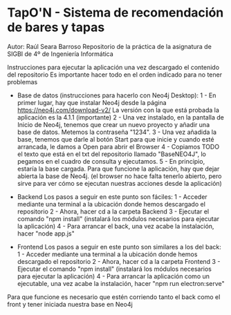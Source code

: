 # TapO'N - Sistema de recomendación de bares y tapas
Autor: Raúl Seara Barroso
Repositorio de la práctica de la asignatura de SIGBI de 4º de Ingeniería Informática

Instrucciones para ejecutar la aplicación una vez descargado el contenido del repositorio
Es importante hacer todo en el orden indicado para no tener problemas
- Base de datos (instrucciones para hacerlo con Neo4j Desktop):
1 - En primer lugar, hay que instalar Neo4j desde la página https://neo4j.com/download-v2/
La versión con la que está probada la aplicación es la 4.1.1 (importante)
2 - Una vez instalado, en la pantalla de Inicio de Neo4j, tenemos que crear un nuevo proyecto y añadir una base de datos. Metemos la contraseña "1234".
3 - Una vez añadida la base, tenemos que darle al botón Start para que inicie y cuando esté arrancada, le damos a Open para abrir el Browser
4 - Copiamos TODO el texto que está en el txt del repositorio llamado "BaseNEO4J", lo pegamos en el cuadro de consulta y ejecutamos.
5 - En principio, estaría la base cargada. Para que funcione la aplicación, hay que dejar abierta la base de Neo4j. 
(el browser no hace falta tenerlo abierto, pero sirve para ver cómo se ejecutan nuestras acciones desde la aplicación)

- Backend
Los pasos a seguir en este punto son fáciles:
1 - Acceder mediante una terminal a la ubicación donde hemos descargado el repositorio
2 - Ahora, hacer cd a la carpeta Backend
3 - Ejecutar el comando "npm install" (instalará los módulos necesarios para ejecutar la aplicación)
4 - Para arrancar el back, una vez acabe la instalación, hacer "node app.js"

- Frontend
Los pasos a seguir en este punto son similares a los del back:
1 - Acceder mediante una terminal a la ubicación donde hemos descargado el repositorio
2 - Ahora, hacer cd a la carpeta Frontend
3 - Ejecutar el comando "npm install" (instalará los módulos necesarios para ejecutar la aplicación)
4 - Para arrancar la aplicación como un ejecutable, una vez acabe la instalación, hacer "npm run electron:serve"

Para que funcione es necesario que estén corriendo tanto el back como el front y tener iniciada nuestra base en Neo4j
